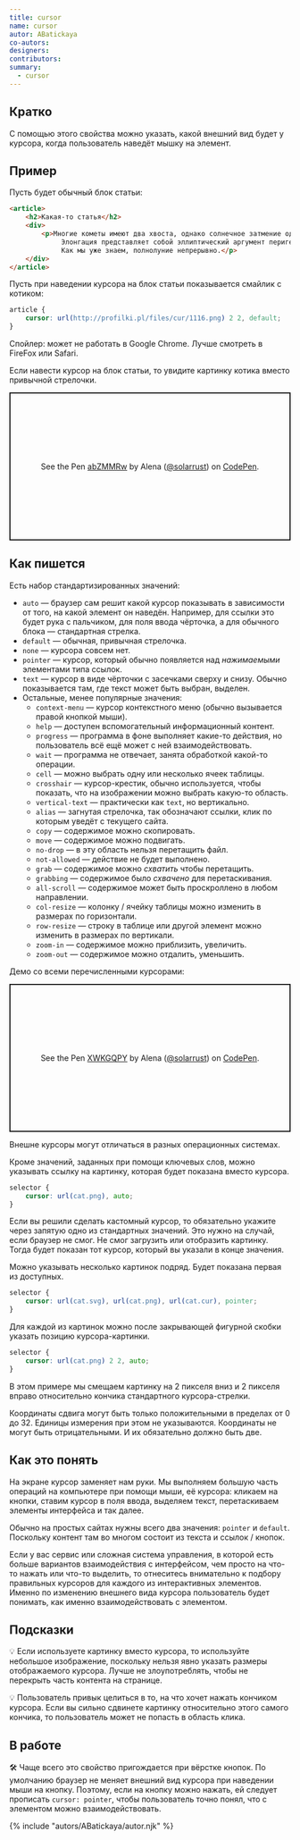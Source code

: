 ```yaml
---
title: cursor
name: cursor
autor: ABatickaya
co-autors:
designers:
contributors:
summary:
  - cursor
---
```


## Кратко

С помощью этого свойства можно указать, какой внешний вид будет у курсора, когда пользователь наведёт мышку на элемент.

## Пример

Пусть будет обычный блок статьи:

```html
<article>
	<h2>Какая-то статья</h2>
	<div>
		<p>Многие кометы имеют два хвоста, однако солнечное затмение однократно. 
			 Элонгация представляет собой эллиптический аргумент перигелия. 
			 Как мы уже знаем, полнолуние непрерывно.</p>
	</div>
</article>
```

Пусть при наведении курсора на блок статьи показывается смайлик с котиком:

```css
article {
	cursor: url(http://profilki.pl/files/cur/1116.png) 2 2, default;
}
```

Спойлер: может не работать в Google Chrome. Лучше смотреть в FireFox или Safari. 

Если навести курсор на блок статьи, то увидите картинку котика вместо привычной стрелочки.

<p class="codepen" data-height="265" data-theme-id="dark" data-default-tab="result" data-user="solarrust" data-slug-hash="abZMMRw" style="height: 265px; box-sizing: border-box; display: flex; align-items: center; justify-content: center; border: 2px solid; margin: 1em 0; padding: 1em;" data-pen-title="abZMMRw">
  <span>See the Pen <a href="https://codepen.io/solarrust/pen/abZMMRw">
  abZMMRw</a> by Alena (<a href="https://codepen.io/solarrust">@solarrust</a>)
  on <a href="https://codepen.io">CodePen</a>.</span>
</p>

## Как пишется

Есть набор стандартизированных значений: 

- `auto` — браузер сам решит какой курсор показывать в зависимости от того, на какой элемент он наведён. Например, для ссылки это будет рука с пальчиком, для поля ввода чёрточка, а для обычного блока — стандартная стрелка.
- `default` — обычная, привычная стрелочка.
- `none` — курсора совсем нет.
- `pointer` — курсор, который обычно появляется над *нажимаемыми* элементами типа ссылок.
- `text` — курсор в виде чёрточки с засечками сверху и снизу. Обычно показывается там, где текст может быть выбран, выделен.
- Остальные, менее популярные значения:
    - `context-menu` — курсор контекстного меню (обычно вызывается правой кнопкой мыши).
    - `help` — доступен вспомогательный информационный контент.
    - `progress` — программа в фоне выполняет какие-то действия, но пользователь всё ещё может с ней взаимодействовать. 
    - `wait` — программа не отвечает, занята обработкой какой-то операции.
    - `cell` — можно выбрать одну или несколько ячеек таблицы.
    - `crosshair` — курсор-крестик, обычно используется, чтобы показать, что на изображении можно выбрать какую-то область.
    - `vertical-text` — практически как `text`, но вертикально.
    - `alias` — загнутая стрелочка, так обозначают ссылки, клик по которым уведёт с текущего сайта.
    - `copy` — содержимое можно скопировать.
    - `move` — содержимое можно подвигать.
    - `no-drop` — в эту область нельзя перетащить файл.
    - `not-allowed` — действие не будет выполнено.
    - `grab` — содержимое можно *схватить* чтобы перетащить.
    - `grabbing` — содержимое было *схвачено* для перетаскивания.
    - `all-scroll` — содержимое может быть проскроллено в любом направлении. 
    - `col-resize` — колонку / ячейку таблицы можно изменить в размерах по горизонтали.
    - `row-resize` — строку в таблице или другой элемент можно изменить в размерах по вертикали.
    - `zoom-in` — содержимое можно приблизить, увеличить.
    - `zoom-out` — содержимое можно отдалить, уменьшить.

Демо со всеми перечисленными курсорами:

<p class="codepen" data-height="265" data-theme-id="dark" data-default-tab="css,result" data-user="solarrust" data-slug-hash="XWKGQPY" style="height: 265px; box-sizing: border-box; display: flex; align-items: center; justify-content: center; border: 2px solid; margin: 1em 0; padding: 1em;" data-pen-title="XWKGQPY">
  <span>See the Pen <a href="https://codepen.io/solarrust/pen/XWKGQPY">
  XWKGQPY</a> by Alena (<a href="https://codepen.io/solarrust">@solarrust</a>)
  on <a href="https://codepen.io">CodePen</a>.</span>
</p>
<script async src="https://static.codepen.io/assets/embed/ei.js"></script>

Внешне курсоры могут отличаться в разных операционных системах. 

Кроме значений, заданных при помощи ключевых слов, можно указывать ссылку на картинку, которая будет показана вместо курсора.

```css
selector {
	cursor: url(cat.png), auto;
}
```

Если вы решили сделать кастомный курсор, то обязательно укажите через запятую одно из стандартных значений. Это нужно на случай, если браузер не смог. Не смог загрузить или отобразить картинку. Тогда будет показан тот курсор, который вы указали в конце значения. 

Можно указывать несколько картинок подряд. Будет показана первая из доступных.

```css
selector {
	cursor: url(cat.svg), url(cat.png), url(cat.cur), pointer;
}
```

Для каждой из картинок можно после закрывающей фигурной скобки указать позицию курсора-картинки. 

```css
selector {
	cursor: url(cat.png) 2 2, auto;
}
```

В этом примере мы смещаем картинку на 2 пикселя вниз и 2 пикселя вправо относительно кончика стандартного курсора-стрелки.

Координаты сдвига могут быть только положительными в пределах от 0 до 32. Единицы измерения при этом не указываются. Координаты не могут быть отрицательными. И их обязательно должно быть две.

## Как это понять

На экране курсор заменяет нам руки. Мы выполняем большую часть операций на компьютере при помощи мыши, её курсора: кликаем на кнопки, ставим курсор в поля ввода, выделяем текст, перетаскиваем элементы интерфейса и так далее. 

Обычно на простых сайтах нужны всего два значения: `pointer` и `default`. Поскольку контент там во многом состоит из текста и ссылок / кнопок. 

Если у вас сервис или сложная система управления, в которой есть больше вариантов взаимодействия с интерфейсом, чем просто на что-то нажать или что-то выделить, то отнеситесь внимательно к подбору правильных курсоров для каждого из интерактивных элементов. Именно по изменению внешнего вида курсора пользователь будет понимать, как именно взаимодействовать с элементом. 

## Подсказки

💡 Если используете картинку вместо курсора, то используйте небольшое изображение, поскольку нельзя явно указать размеры отображаемого курсора. Лучше не злоупотреблять, чтобы не перекрыть часть контента на странице.

💡 Пользователь привык целиться в то, на что хочет нажать кончиком курсора. Если вы сильно сдвинете картинку относительно этого самого кончика, то пользователь может не попасть в область клика.

## В работе

🛠  Чаще всего это свойство пригождается при вёрстке кнопок. По умолчанию браузер не меняет внешний вид курсора при наведении мыши на кнопку. Поэтому, если на кнопку можно нажать, ей следует прописать `cursor: pointer`, чтобы пользователь точно понял, что с элементом можно взаимодействовать.

{% include "autors/ABatickaya/autor.njk" %}
